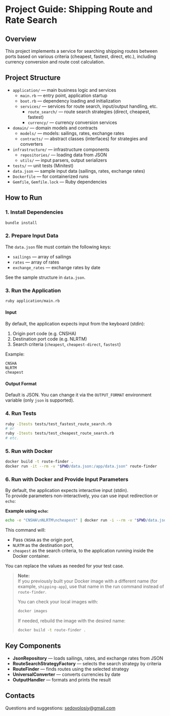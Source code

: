 # Project Guide: Shipping Route and Rate Search

## Overview
This project implements a service for searching shipping routes between ports based on various criteria (cheapest, fastest, direct, etc.), including currency conversion and route cost calculation.

## Project Structure

- `application/` — main business logic and services
  - `main.rb` — entry point, application startup
  - `boot.rb` — dependency loading and initialization
  - `services/` — services for route search, input/output handling, etc.
    - `route_search/` — route search strategies (direct, cheapest, fastest)
    - `currency/` — currency conversion services
- `domain/` — domain models and contracts
  - `models/` — models: sailings, rates, exchange rates
  - `contracts/` — abstract classes (interfaces) for strategies and converters
- `infrastructure/` — infrastructure components
  - `repositories/` — loading data from JSON
  - `utils/` — input parsers, output serializers
- `tests/` — unit tests (Minitest)
- `data.json` — sample input data (sailings, rates, exchange rates)
- `Dockerfile` — for containerized runs
- `Gemfile`, `Gemfile.lock` — Ruby dependencies

## How to Run

### 1. Install Dependencies

```bash
bundle install
```

### 2. Prepare Input Data

The `data.json` file must contain the following keys:
- `sailings` — array of sailings
- `rates` — array of rates
- `exchange_rates` — exchange rates by date

See the sample structure in `data.json`.

### 3. Run the Application

```bash
ruby application/main.rb
```

#### Input
By default, the application expects input from the keyboard (stdin):
1. Origin port code (e.g. CNSHA)
2. Destination port code (e.g. NLRTM)
3. Search criteria (`cheapest`, `cheapest-direct`, `fastest`)

Example:
```
CNSHA
NLRTM
cheapest
```

#### Output Format
Default is JSON. You can change it via the `OUTPUT_FORMAT` environment variable (only `json` is supported).

### 4. Run Tests

```bash
ruby -Itests tests/test_fastest_route_search.rb
# or
ruby -Itests tests/test_cheapest_route_search.rb
# etc.
```

### 5. Run with Docker

```bash
docker build -t route-finder .
docker run -it --rm -v "$PWD/data.json:/app/data.json" route-finder
```

### 6. Run with Docker and Provide Input Parameters

By default, the application expects interactive input (stdin).  
To provide parameters non-interactively, you can use input redirection or `echo`:

**Example using `echo`:**
```bash
echo -e "CNSHA\nNLRTM\ncheapest" | docker run -i --rm -v "$PWD/data.json:/app/data.json" route-finder
```

This command will:
- Pass `CNSHA` as the origin port,
- `NLRTM` as the destination port,
- `cheapest` as the search criteria,
to the application running inside the Docker container.

You can replace the values as needed for your test case.

> **Note:**  
> If you previously built your Docker image with a different name (for example, `shipping-app`), use that name in the run command instead of `route-finder`.  
>  
> You can check your local images with:
> ```bash
> docker images
> ```
>  
> If needed, rebuild the image with the desired name:
> ```bash
> docker build -t route-finder .
> `````

## Key Components

- **JsonRepository** — loads sailings, rates, and exchange rates from JSON
- **RouteSearchStrategyFactory** — selects the search strategy by criteria
- **RouteFinder** — finds routes using the selected strategy
- **UniversalConverter** — converts currencies by date
- **OutputHandler** — formats and prints the result

## Contacts
Questions and suggestions: sedovolosiy@gmail.com
